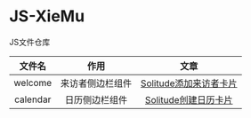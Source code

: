 # JS-XieMu

JS文件仓库

| 文件名 | 作用 | 文章 |
| :-: | :-: | :-: |
| welcome | 来访者侧边栏组件 | [Solitude添加来访者卡片](https://blog.qjqq.cn/posts/834f.html) |
| calendar | 日历侧边栏组件 | [Solitude创建日历卡片](https://blog.qjqq.cn/posts/e384.html) |